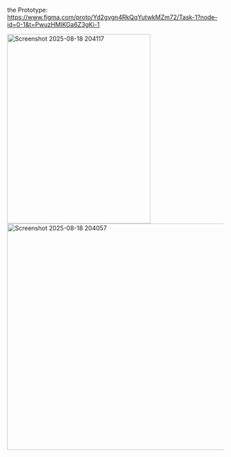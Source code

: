 the Prototype: 
https://www.figma.com/proto/Yd2gvgn4RkQqYutwkMZm72/Task-1?node-id=0-1&t=PwuzHMlKGa6Z3gKi-1

<img width="333" height="441" alt="Screenshot 2025-08-18 204117" src="https://github.com/user-attachments/assets/c4da5c82-28b3-4831-b9d2-85ed97a3cd17" />
<img width="975" height="527" alt="Screenshot 2025-08-18 204057" src="https://github.com/user-attachments/assets/4e5a58cf-3200-4bdf-9529-5e78fa454137" />
